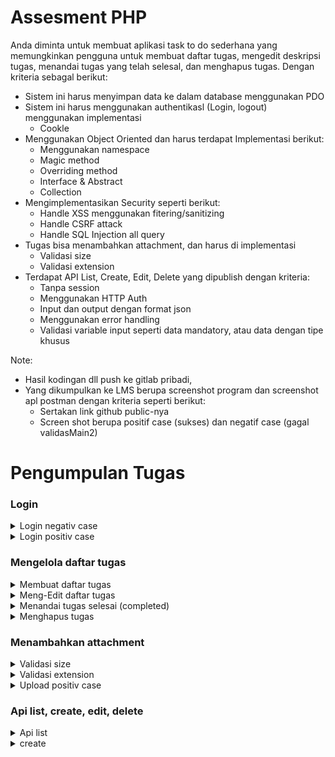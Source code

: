# Assesment PHP 

Anda diminta untuk membuat aplikasi task to do sederhana yang memungkinkan
pengguna untuk membuat daftar tugas, mengedit deskripsi tugas, menandai tugas yang
telah selesal, dan menghapus tugas. Dengan kriteria sebagal berikut:  
  
- Sistem ini harus menyimpan data ke dalam database menggunakan PDO
- Sistem ini harus menggunakan authentikasl (Login, logout) menggunakan implementasi  
  - Cookle
- Menggunakan Object Oriented dan harus terdapat Implementasi berikut:  
  - Menggunakan namespace  
  - Magic method  
  - Overriding method
  - Interface & Abstract
  - Collection
- Mengimplementasikan Security seperti berikut:  
  - Handle XSS menggunakan fitering/sanitizing  
  - Handle CSRF attack
  - Handle SQL Injection all query  
- Tugas bisa menambahkan attachment, dan harus di implementasi  
  - Validasi size  
  - Validasi extension  
- Terdapat API List, Create, Edit, Delete yang dipublish dengan kriteria:  
  - Tanpa session
  - Menggunakan HTTP Auth  
  - Input dan output dengan format json  
  - Menggunakan error handling  
  - Validasi variable input seperti data mandatory, atau data dengan tipe khusus  
  


Note:  
- Hasil kodingan dll push ke gitlab pribadi,  
- Yang dikumpulkan ke LMS berupa screenshot program dan screenshot apl postman dengan kriteria seperti berikut:
  - Sertakan link github public-nya
  - Screen shot berupa positif case (sukses) dan negatif case (gagal validasMain2)
 
# Pengumpulan Tugas 

### Login 

<details>
<summary>Login negativ case</summary>
  
![image](https://github.com/Zaidzularsya/tugas-assesment-php/assets/85419185/989bf1f0-98c8-4169-b02a-c328381a57b8)
![image](https://github.com/Zaidzularsya/tugas-assesment-php/assets/85419185/b90b43fa-9db9-4971-a671-1c22d0da23f9)

</details>

<details>
<summary>Login positiv case</summary>
  
![image](https://github.com/Zaidzularsya/tugas-assesment-php/assets/85419185/a4b3b97b-eeaa-43c6-8a8b-b467acd2108e)
![image](https://github.com/Zaidzularsya/tugas-assesment-php/assets/85419185/2cbaf8c0-8967-426d-9415-a77e73251153)

</details>

### Mengelola daftar tugas

<details>
<summary>Membuat daftar tugas</summary>
  
![image](https://github.com/Zaidzularsya/tugas-assesment-php/assets/85419185/22344f86-af53-4d67-b11c-a409eacaf487)
![image](https://github.com/Zaidzularsya/tugas-assesment-php/assets/85419185/eda3c2c0-c13c-45b2-8c56-553916b5e6a2)
![image](https://github.com/Zaidzularsya/tugas-assesment-php/assets/85419185/b6e16d79-df5b-44cb-9b42-ea282bd17c93)
![image](https://github.com/Zaidzularsya/tugas-assesment-php/assets/85419185/8af8d993-64c6-4b2b-b7f0-67935267f099)
![image](https://github.com/Zaidzularsya/tugas-assesment-php/assets/85419185/fe95073b-c85b-480f-bec4-9b473f1f881a)

</details>

<details>
<summary>Meng-Edit daftar tugas</summary>

![image](https://github.com/Zaidzularsya/tugas-assesment-php/assets/85419185/531d4f69-59dd-4c55-80d3-22a869b793a0)
![image](https://github.com/Zaidzularsya/tugas-assesment-php/assets/85419185/9afe23e0-e64c-434b-94f2-c19d307405a3)
![image](https://github.com/Zaidzularsya/tugas-assesment-php/assets/85419185/7927c711-e0e2-4745-9652-6674b6e6440a)
![image](https://github.com/Zaidzularsya/tugas-assesment-php/assets/85419185/d96e47b1-3702-4e7b-8bf2-c80833a479a1)
![image](https://github.com/Zaidzularsya/tugas-assesment-php/assets/85419185/15031659-25ee-4dca-8d21-ca3b3e2f20cf)

</details>

<details>
<summary>Menandai tugas selesai (completed)</summary>
  
![image](https://github.com/Zaidzularsya/tugas-assesment-php/assets/85419185/412f4ede-9798-4845-a077-eee219239973)
![image](https://github.com/Zaidzularsya/tugas-assesment-php/assets/85419185/b1e21a5d-1dd6-4e7f-95ed-0cffa3ce3381)
![image](https://github.com/Zaidzularsya/tugas-assesment-php/assets/85419185/d7f641f6-3002-4f82-9cf0-b23e731bef20)
![image](https://github.com/Zaidzularsya/tugas-assesment-php/assets/85419185/07506a24-6520-4de6-bae8-9bf2b4618fb1)
![image](https://github.com/Zaidzularsya/tugas-assesment-php/assets/85419185/46798c8f-7968-4153-b9a4-df0809a6b202)

</details>

<details>
<summary>Menghapus tugas</summary>
  
![image](https://github.com/Zaidzularsya/tugas-assesment-php/assets/85419185/9ebcf150-e04c-4159-b81e-af81ba744057)
![image](https://github.com/Zaidzularsya/tugas-assesment-php/assets/85419185/1ff53ca5-e021-4158-bc4a-ac16232e187f)
![image](https://github.com/Zaidzularsya/tugas-assesment-php/assets/85419185/ee9f92bb-6a2f-4492-9c42-1e4ba8793969)

</details>


### Menambahkan attachment 

<details>
<summary>Validasi size</summary>
  
![image](https://github.com/Zaidzularsya/tugas-assesment-php/assets/85419185/2c0259f4-ecf6-42f7-992e-ab44b7ac1a49)
![image](https://github.com/Zaidzularsya/tugas-assesment-php/assets/85419185/e7f33323-afe4-4d12-99d0-068badcd3669)
![image](https://github.com/Zaidzularsya/tugas-assesment-php/assets/85419185/71ea6ca5-4dbf-4923-ab6e-800955dba7d9)
![image](https://github.com/Zaidzularsya/tugas-assesment-php/assets/85419185/b86ce760-c75d-4edc-8e70-328722d189fb)
![image](https://github.com/Zaidzularsya/tugas-assesment-php/assets/85419185/697703fb-b600-40c7-af23-900275fceb35)

</details>

<details>
<summary>Validasi extension</summary>
  
![image](https://github.com/Zaidzularsya/tugas-assesment-php/assets/85419185/ae429b36-51f7-4dbd-bec0-845505b963d6)
![image](https://github.com/Zaidzularsya/tugas-assesment-php/assets/85419185/631c0147-fecb-4855-92f7-849e8e2418df)
![image](https://github.com/Zaidzularsya/tugas-assesment-php/assets/85419185/57309659-0fd6-482b-8d5c-42900521e48c)

</details>

<details>
<summary>Upload positiv case</summary>
  
![image](https://github.com/Zaidzularsya/tugas-assesment-php/assets/85419185/7a2c85b5-1c92-4c18-8b92-2ab4a26383b2)
![image](https://github.com/Zaidzularsya/tugas-assesment-php/assets/85419185/1f51d06a-0291-4b76-9928-c186af4878d1)
![image](https://github.com/Zaidzularsya/tugas-assesment-php/assets/85419185/d9acdc5a-41f1-40e6-9f82-7696527b84b9)

</details>

### Api list, create, edit, delete 

<details>
<summary>Api list</summary>
  
![image](https://github.com/Zaidzularsya/tugas-assesment-php/assets/85419185/3c160907-0080-4414-b5ed-74e7e3ce50e6)

</details>

<details>
<summary>create</summary>
  
![image](https://github.com/Zaidzularsya/tugas-assesment-php/assets/85419185/273bfdf5-1d35-4d17-b5cf-daf620fc9db8)

</details>
